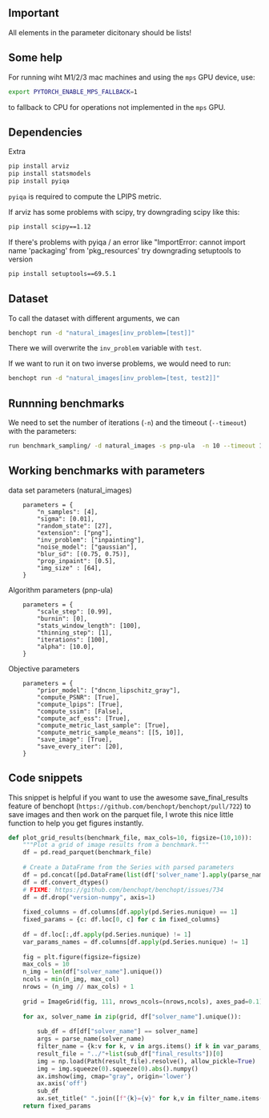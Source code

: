 


## Important

All elements in the parameter dicitonary should be lists!



## Some help

For running wiht M1/2/3 mac machines and using the `mps` GPU device, use:

```zsh
export PYTORCH_ENABLE_MPS_FALLBACK=1
```
to fallback to CPU for operations not implemented in the `mps` GPU.


## Dependencies

Extra

```bash
pip install arviz
pip install statsmodels
pip install pyiqa
```

`pyiqa` is required to compute the LPIPS metric.

If arviz has some problems with scipy, try downgrading scipy like this:
```bash
pip install scipy==1.12
```

If there's problems with pyiqa / an error like "ImportError: cannot import name 'packaging' from 'pkg_resources' try downgrading setuptools to version
```bash
pip install setuptools==69.5.1
```

## Dataset

To call the dataset with different arguments, we can
```bash
benchopt run -d "natural_images[inv_problem=[test]]"
```

There we will overwrite the `inv_problem` variable with `test`.

If we want to run it on two inverse problems, we would need to run:
```bash
benchopt run -d "natural_images[inv_problem=[test, test2]]"
```


## Runnning benchmarks

We need to set the number of iterations (`-n`) and the timeout (`--timeout`) with the parameters:
```bash
run benchmark_sampling/ -d natural_images -s pnp-ula  -n 10 --timeout 10000
```

## Working benchmarks with parameters

data set parameters (natural_images)
```
    parameters = {
        "n_samples": [4],
        "sigma": [0.01],
        "random_state": [27],
        "extension": ["png"],
        "inv_problem": ["inpainting"],
        "noise_model": ["gaussian"],
        "blur_sd": [(0.75, 0.75)],
        "prop_inpaint": [0.5],
        "img_size" : [64],
    }

```
Algorithm parameters (pnp-ula)
```
    parameters = {
        "scale_step": [0.99],
        "burnin": [0],
        "stats_window_length": [100],
        "thinning_step": [1],
        "iterations": [100],
        "alpha": [10.0],
    }
```
Objective parameters
```
    parameters = {
        "prior_model": ["dncnn_lipschitz_gray"],
        "compute_PSNR": [True],
        "compute_lpips": [True],
        "compute_ssim": [False],
        "compute_acf_ess": [True],
        "compute_metric_last_sample": [True],
        "compute_metric_sample_means": [[5, 10]],
        "save_image": [True],
        "save_every_iter": [20],
    }
```


## Code snippets

This snippet is helpful if you want to use the awesome save_final_results feature of benchopt (`https://github.com/benchopt/benchopt/pull/722`) to save images and then work on the parquet file, I wrote this nice little function to help you get figures instantly.

```python
def plot_grid_results(benchmark_file, max_cols=10, figsize=(10,10)):
    """Plot a grid of image results from a benchmark."""
    df = pd.read_parquet(benchmark_file)
    
    # Create a DataFrame from the Series with parsed parameters
    df = pd.concat([pd.DataFrame(list(df['solver_name'].apply(parse_name))), df], axis=1)
    df = df.convert_dtypes()
    # FIXME: https://github.com/benchopt/benchopt/issues/734
    df = df.drop("version-numpy", axis=1)
    
    fixed_columns = df.columns[df.apply(pd.Series.nunique) == 1]
    fixed_params = {c: df.loc[0, c] for c in fixed_columns}
    
    df = df.loc[:,df.apply(pd.Series.nunique) != 1]
    var_params_names = df.columns[df.apply(pd.Series.nunique) != 1]
    
    fig = plt.figure(figsize=figsize)
    max_cols = 10
    n_img = len(df["solver_name"].unique())
    ncols = min(n_img, max_col)
    nrows = (n_img // max_cols) + 1
    
    grid = ImageGrid(fig, 111, nrows_ncols=(nrows,ncols), axes_pad=0.1)
    
    for ax, solver_name in zip(grid, df["solver_name"].unique()):
        
        sub_df = df[df["solver_name"] == solver_name]
        args = parse_name(solver_name)
        filter_name = {k:v for k, v in args.items() if k in var_params_names}
        result_file = "../"+list(sub_df["final_results"])[0]
        img = np.load(Path(result_file).resolve(), allow_pickle=True)
        img = img.squeeze(0).squeeze(0).abs().numpy()
        ax.imshow(img, cmap="gray", origin='lower')
        ax.axis('off')
        sub_df
        ax.set_title(" ".join([f"{k}={v}" for k,v in filter_name.items()]))
    return fixed_params
```